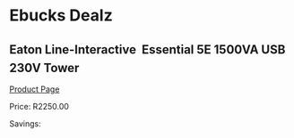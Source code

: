 
# Ebucks Dealz
## Eaton Line-Interactive  Essential 5E 1500VA USB 230V Tower
[Product Page](https://www.ebucks.com/web/shop/productSelected.do?prodId=1222228531&catId=714948688)

Price: R2250.00

Savings: 


	